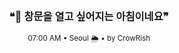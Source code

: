 <div align="center">

<br>

<h3>❝🌅 창문을 열고 싶어지는 아침이네요❞</h3>

<sub>07:00 AM • Seoul 🌦️ • by CrowRish</sub>

<br>

</div>